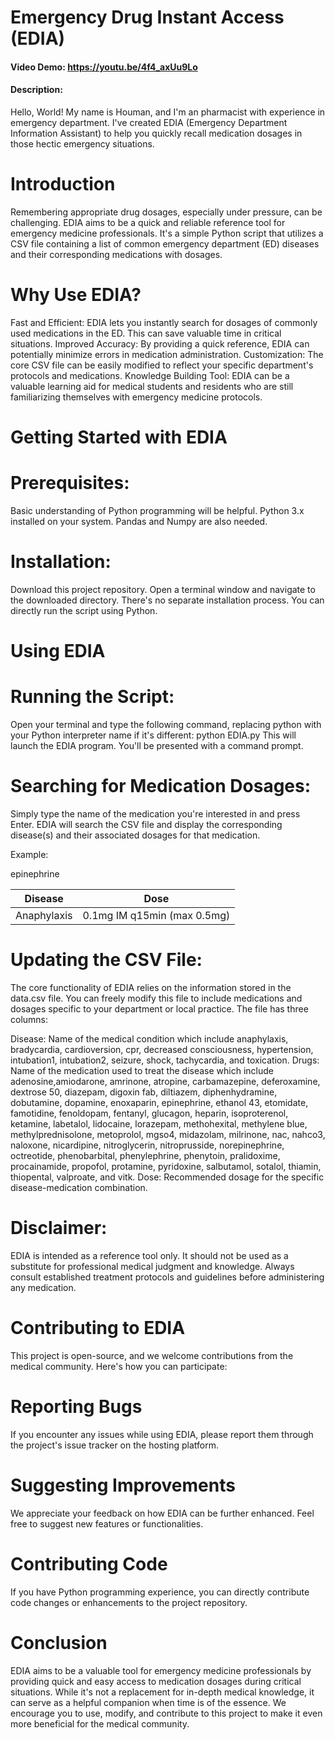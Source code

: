 # Emergency Drug Instant Access (EDIA)
#### Video Demo:  <https://youtu.be/4f4_axUu9Lo>
#### Description:
Hello, World! My name is Houman, and I'm an pharmacist with experience in emergency department. I've created EDIA (Emergency Department Information Assistant) to help you quickly recall medication dosages in those hectic emergency situations.

# Introduction
Remembering appropriate drug dosages, especially under pressure, can be challenging. EDIA aims to be a quick and reliable reference tool for emergency medicine professionals. It's a simple Python script that utilizes a CSV file containing a list of common emergency department (ED) diseases and their corresponding medications with dosages.

# Why Use EDIA?
Fast and Efficient: EDIA lets you instantly search for dosages of commonly used medications in the ED. This can save valuable time in critical situations.
Improved Accuracy: By providing a quick reference, EDIA can potentially minimize errors in medication administration.
Customization: The core CSV file can be easily modified to reflect your specific department's protocols and medications.
Knowledge Building Tool: EDIA can be a valuable learning aid for medical students and residents who are still familiarizing themselves with emergency medicine protocols.

# Getting Started with EDIA
# Prerequisites:
Basic understanding of Python programming will be helpful.
Python 3.x installed on your system.
Pandas and Numpy are also needed.

# Installation:
Download this project repository.
Open a terminal window and navigate to the downloaded directory.
There's no separate installation process. You can directly run the script using Python.

# Using EDIA
# Running the Script:
Open your terminal and type the following command, replacing python with your Python interpreter name if it's different:
python EDIA.py
This will launch the EDIA program. You'll be presented with a command prompt.

# Searching for Medication Dosages:

Simply type the name of the medication you're interested in and press Enter. EDIA will search the CSV file and display the corresponding disease(s) and their associated dosages for that medication.

Example:

epinephrine

Disease         | Dose
----------------|--------
Anaphylaxis     | 0.1mg IM q15min (max 0.5mg)

# Updating the CSV File:

The core functionality of EDIA relies on the information stored in the data.csv file. You can freely modify this file to include medications and dosages specific to your department or local practice. The file has three columns:

Disease: Name of the medical condition which include anaphylaxis, bradycardia, cardioversion, cpr, decreased consciousness, hypertension, intubation1, intubation2, seizure, shock, tachycardia, and toxication.
Drugs: Name of the medication used to treat the disease which include adenosine,amiodarone, amrinone, atropine, carbamazepine, deferoxamine, dextrose 50, diazepam, digoxin fab, diltiazem, diphenhydramine, dobutamine, dopamine, enoxaparin, epinephrine, ethanol 43, etomidate, famotidine, fenoldopam, fentanyl, glucagon, heparin, isoproterenol, ketamine, labetalol, lidocaine, lorazepam, methohexital, methylene blue, methylprednisolone, metoprolol, mgso4, midazolam, milrinone, nac, nahco3, naloxone, nicardipine, nitroglycerin, nitroprusside, norepinephrine, octreotide, phenobarbital, phenylephrine, phenytoin, pralidoxime, procainamide, propofol, protamine, pyridoxine, salbutamol, sotalol, thiamin, thiopental, valproate, and vitk.
Dose: Recommended dosage for the specific disease-medication combination.

# Disclaimer:
EDIA is intended as a reference tool only. It should not be used as a substitute for professional medical judgment and knowledge. Always consult established treatment protocols and guidelines before administering any medication.

# Contributing to EDIA
This project is open-source, and we welcome contributions from the medical community. Here's how you can participate:

# Reporting Bugs
If you encounter any issues while using EDIA, please report them through the project's issue tracker on the hosting platform.

# Suggesting Improvements
We appreciate your feedback on how EDIA can be further enhanced. Feel free to suggest new features or functionalities.

# Contributing Code
If you have Python programming experience, you can directly contribute code changes or enhancements to the project repository.

# Conclusion
EDIA aims to be a valuable tool for emergency medicine professionals by providing quick and easy access to medication dosages during critical situations. While it's not a replacement for in-depth medical knowledge, it can serve as a helpful companion when time is of the essence. We encourage you to use, modify, and contribute to this project to make it even more beneficial for the medical community.
